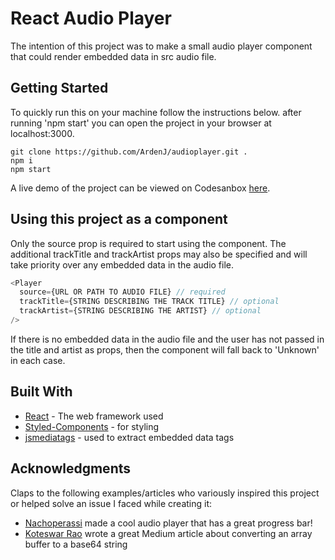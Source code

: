 # React Audio Player

The intention of this project was to make a small audio player component that could render embedded data in src audio file. 

## Getting Started

To quickly run this on your machine follow the instructions below. after running 'npm start' you can open the project in your browser at localhost:3000.

```
git clone https://github.com/ArdenJ/audioplayer.git .
npm i
npm start
```

A live demo of the project can be viewed on Codesanbox [here](https://codesandbox.io/s/github/ArdenJ/audioplayer).

## Using this project as a component 

Only the source prop is required to start using the component. The additional trackTitle and trackArtist props may also be specified and will take priority over any embedded data in the audio file.

```js
<Player 
  source={URL OR PATH TO AUDIO FILE} // required
  trackTitle={STRING DESCRIBING THE TRACK TITLE} // optional
  trackArtist={STRING DESCRIBING THE ARTIST} // optional
/>
```

If there is no embedded data in the audio file and the user has not passed in the title and artist as props, then the component will fall back to 'Unknown' in each case.  

## Built With

* [React](https://reactjs.org/) - The web framework used
* [Styled-Components](https://styled-components.com/) - for styling
* [jsmediatags](https://www.npmjs.com/package/jsmediatags) - used to extract embedded data tags

## Acknowledgments

Claps to the following examples/articles who variously inspired this project or helped solve an issue I faced while creating it: 

* [Nachoperassi](https://codesandbox.io/s/5wwj02qy7k) made a cool audio player that has a great progress bar!
* [Koteswar Rao](https://medium.com/@koteswar.meesala/convert-array-buffer-to-base64-string-to-display-images-in-angular-7-4c443db242cd) wrote a great Medium article about converting an array buffer to a base64 string 
